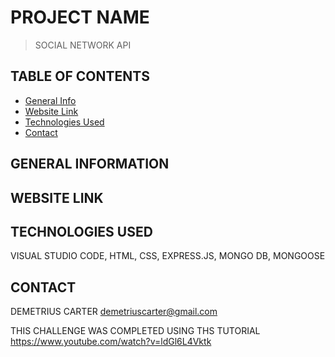 # PROJECT NAME
>SOCIAL NETWORK API

## TABLE OF CONTENTS
* [General Info](#general-information)
* [Website Link](#website-link)
* [Technologies Used](#technologies-used)
* [Contact](#contact)


## GENERAL INFORMATION




## WEBSITE LINK



## TECHNOLOGIES USED
VISUAL STUDIO CODE,
HTML,
CSS,
EXPRESS.JS,
MONGO DB,
MONGOOSE

## CONTACT
DEMETRIUS CARTER
demetriuscarter@gmail.com

THIS CHALLENGE WAS COMPLETED USING THS TUTORIAL
https://www.youtube.com/watch?v=ldGl6L4Vktk
